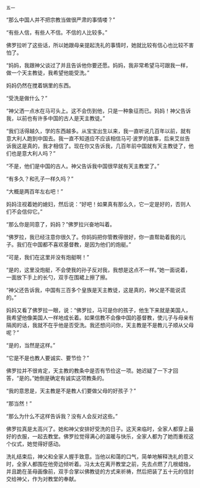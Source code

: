     五一 

   “那么中国人并不把宗教当做很严肃的事情喽？”

   “有些人信，有些人不信。不信的人比较多。”

   佛罗拉听了这些话，所以她跟母亲提起洗礼的事情时，她就比较有信心也比较不害怕了。

   “妈妈，我跟神父谈过了并且告诉他你要还愿。妈妈，我非常希望马可跟我一样，做一个天主教徒，我希望他能受洗。”

   妈妈仍然在搅着锅里的东西。

   “受洗是做什么？”

   “神父洒一点水在马可头上。这不会伤到他，只是一种象征而已。妈妈！神父告诉我，以前也有许多中国的古人是天主教徒。”

   “我们活得越久，学的东西越多。从宝宝出生以来，我一直听说几百年以前，就有意大利人跑到中国去。我一直不知道应不应该相信马可·波罗的故事，后来艾丝告诉我这是真的，我才相信了。现在你又告诉我，几百年前中国就有天主教徒了，他们也是意大利人吗？”

   “不是，他们是中国的古人。神父告诉我中国很早就有天主教堂了。”

   “有多久？和孔子一样久吗？”

   “大概是两百年左右吧！”

   妈妈注视着她的媳妇，然后说：“好吧！如果真有那么久，它一定是好的，否则人们不会信仰它。”

   “那么你是同意了，妈妈？”佛罗拉兴奋地叫着。

   “佛罗拉，我已经注意你很久了。你妈妈把你管教得很好，你一直帮助着我的儿子。我们在中国都不喜欢基督教，是因为他们的炮艇。”

   “可是，我们在这里并没有炮艇啊！”

   “是的，这里没炮艇，不会使我的孙子反对我，我想是这点不一样。”她一面说着，一面放下手上的长勺，双手在围裙上擦了擦。

   “神父还告诉我，中国有三百多个皇族是天主教徒，这是真的，神父是不能说谎的。”

   妈妈又看了佛罗拉一眼，说：“佛罗拉，马可是你的孩子，他生下来就是美国人，我希望他像美国人一样地成长着。如果信教不会像中国的基督教，使儿子与母亲有隔阂的话，我就不在乎他是否受洗。我还想问问你，天主教是不是教儿子顺从父母呢？”

   “是的，当然是这样。”

   “它是不是也教人要诚实、要节俭？”

   佛罗拉并不很肯定，天主教的教条中是否有节俭这一项。她迟疑了一下才回答，“是的。”她倒是确定有诚实这项教条的。

   “我的意思是，天主教是不是教人们要做父母的好孩子？”

   “那当然！”

   “那么为什么不这样告诉我？没有人会反对这些。”

   佛罗拉真是太高兴了。她和神父安排好受洗的日子。这天来临时，全家人都穿上最好的衣服，一起去教堂。佛罗拉觉得满心的温暖与快乐，全家人都为了她而重视这个仪式，她觉得好感动。

   洗礼结束后，神父和全家人握手致意。当他以和蔼的口气，简单地解释洗礼的意义时，全家人都围在他旁边倾听着。冯太太在离开教堂之前，先去点燃了几根蜡烛，并且跪在圣母画像前，双手合掌以佛教徒的方式来祈祷，然后把装了五十元的信封交给神父，作为对教堂的奉献。

